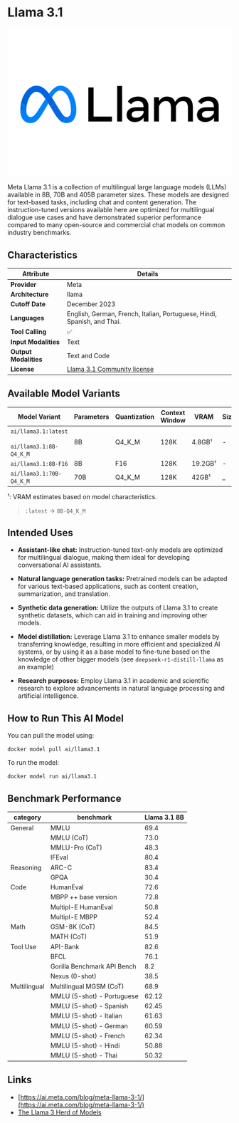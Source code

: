 # Llama 3.1

![logo](https://github.com/docker/model-cards/raw/refs/heads/main/logos/meta-280x184-overview@2x.svg)

​Meta Llama 3.1 is a collection of multilingual large language models (LLMs) available in 8B, 70B and 405B parameter sizes. These models are designed for text-based tasks, including chat and content generation. The instruction-tuned versions available here are optimized for multilingual dialogue use cases and have demonstrated superior performance compared to many open-source and commercial chat models on common industry benchmarks. 

## Characteristics

| Attribute             | Details        |
|---------------------- |----------------|
| **Provider**          | Meta           |
| **Architecture**      | llama          |
| **Cutoff Date**       | December 2023  |
| **Languages**         | English, German, French, Italian, Portuguese, Hindi, Spanish, and Thai.|
| **Tool Calling**      | ✅             |
| **Input Modalities**  | Text           |
| **Output Modalities** | Text and Code  |
| **License**           | [Llama 3.1 Community license](https://github.com/meta-llama/llama-models/blob/main/models/llama3_1/LICENSE)|

## Available Model Variants

| Model Variant                                        | Parameters | Quantization   | Context Window | VRAM      | Size   | 
|----------------------------------------------------- |----------- |--------------- |--------------- |---------- |------- |
| `ai/llama3.1:latest`<br><br>`ai/llama3.1:8B-Q4_K_M`  | 8B         | Q4_K_M         | 128K           | 4.8GB¹    | -      |
| `ai/llama3.1:8B-F16`                                 | 8B         | F16            | 128K           | 19.2GB¹   | -      | 
| `ai/llama3.1:70B-Q4_K_M`                             | 70B        | Q4_K_M         | 128K           | 42GB¹     | _      |

¹: VRAM estimates based on model characteristics.

> `:latest` → `8B-Q4_K_M`

## Intended Uses

- **Assistant-like chat:** Instruction-tuned text-only models are optimized for multilingual dialogue, making them ideal for developing conversational AI assistants. ​

- **Natural language generation tasks:** Pretrained models can be adapted for various text-based applications, such as content creation, summarization, and translation. ​

- **Synthetic data generation:** Utilize the outputs of Llama 3.1 to create synthetic datasets, which can aid in training and improving other models. ​

- **Model distillation:** Leverage Llama 3.1 to enhance smaller models by transferring knowledge, resulting in more efficient and specialized AI systems, or by using it as a base model to fine-tune based on the knowledge of other bigger models (see `deepseek-r1-distill-llama` as an example) ​

- **Research purposes:** Employ Llama 3.1 in academic and scientific research to explore advancements in natural language processing and artificial intelligence. 

## How to Run This AI Model

You can pull the model using:
```
docker model pull ai/llama3.1
```

To run the model:
```
docker model run ai/llama3.1
```


## Benchmark Performance

| category    | benchmark                    | Llama 3.1 8B |
|-------------|------------------------------|--------------|
| General     | MMLU                         | 69.4         |
|             | MMLU (CoT)                   | 73.0         |
|             | MMLU-Pro (CoT)               | 48.3         |
|             | IFEval                       | 80.4         |
| Reasoning   | ARC-C                        | 83.4         |
|             | GPQA                         | 30.4         |
| Code        | HumanEval                    | 72.6         |
|             | MBPP ++ base version         | 72.8         |
|             | Multipl-E HumanEval          | 50.8         |
|             | Multipl-E MBPP               | 52.4         |
| Math        | GSM-8K (CoT)                 | 84.5         |
|             | MATH (CoT)                   | 51.9         |
| Tool Use    | API-Bank                     | 82.6         |
|             | BFCL                         | 76.1         |
|             | Gorilla Benchmark API Bench  | 8.2          |
|             | Nexus (0-shot)               | 38.5         |
| Multilingual| Multilingual MGSM (CoT)      | 68.9         |
|             | MMLU (5-shot) - Portuguese   | 62.12        |
|             | MMLU (5-shot) - Spanish      | 62.45        |
|             | MMLU (5-shot) - Italian      | 61.63        |
|             | MMLU (5-shot) - German       | 60.59        |
|             | MMLU (5-shot) - French       | 62.34        |
|             | MMLU (5-shot) - Hindi        | 50.88        |
|             | MMLU (5-shot) - Thai         | 50.32        |


## Links
- [https://ai.meta.com/blog/meta-llama-3-1/](https://ai.meta.com/blog/meta-llama-3-1/)
- [The Llama 3 Herd of Models](https://arxiv.org/pdf/2407.21783)
